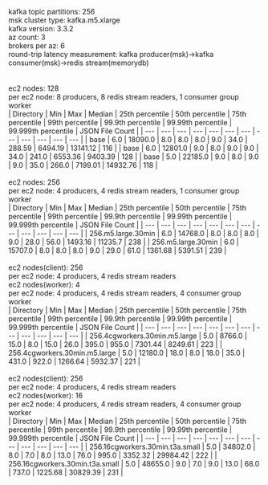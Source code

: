 kafka topic partitions: 256<br>
msk cluster type: kafka.m5.xlarge<br>
kafka version: 3.3.2<br>
az count: 3<br>
brokers per az: 6<br>
round-trip latency measurement: kafka producer(msk)->kafka consumer(msk)->redis stream(memorydb)<br>
<br>
<br>
ec2 nodes: 128<br>
per ec2 node: 8 producers, 8 redis stream readers, 1 consumer group worker<br>
| Directory | Min | Max | Median | 25th percentile | 50th percentile | 75th percentile | 99th percentile | 99.9th percentile | 99.99th percentile | 99.999th percentile | JSON File Count |
| --- | --- | --- | --- | --- | --- | --- | --- | --- | --- | --- | --- |
| base | 6.0 | 18090.0 | 8.0 | 8.0 | 8.0 | 9.0 | 34.0 | 288.59 | 6494.19 | 13141.12 | 116 |
| base | 6.0 | 12801.0 | 9.0 | 8.0 | 9.0 | 9.0 | 34.0 | 241.0 | 6553.36 | 9403.39 | 128 |
| base | 5.0 | 22185.0 | 9.0 | 8.0 | 9.0 | 9.0 | 35.0 | 266.0 | 7199.01 | 14932.76 | 118 |
<br>
<br>
ec2 nodes: 256<br>
per ec2 node: 4 producers, 4 redis stream readers, 1 consumer group worker<br>
| Directory | Min | Max | Median | 25th percentile | 50th percentile | 75th percentile | 99th percentile | 99.9th percentile | 99.99th percentile | 99.999th percentile | JSON File Count |
| --- | --- | --- | --- | --- | --- | --- | --- | --- | --- | --- | --- |
| 256.m5.large.30min | 6.0 | 14768.0 | 8.0 | 8.0 | 8.0 | 9.0 | 28.0 | 56.0 | 1493.16 | 11235.7 | 238 |
| 256.m5.large.30min | 6.0 | 15707.0 | 8.0 | 8.0 | 8.0 | 9.0 | 29.0 | 61.0 | 1361.68 | 5391.51 | 239 |
<br>
<br>
ec2 nodes(client): 256<br>
per ec2 node: 4 producers, 4 redis stream readers<br>
ec2 nodes(worker): 4<br>
per ec2 node: 4 producers, 4 redis stream readers, 4 consumer group worker<br>
| Directory | Min | Max | Median | 25th percentile | 50th percentile | 75th percentile | 99th percentile | 99.9th percentile | 99.99th percentile | 99.999th percentile | JSON File Count |
| --- | --- | --- | --- | --- | --- | --- | --- | --- | --- | --- | --- |
| 256.4cgworkers.30min.m5.large | 5.0 | 8766.0 | 15.0 | 8.0 | 15.0 | 26.0 | 395.0 | 955.0 | 7301.44 | 8249.61 | 223 |
| 256.4cgworkers.30min.m5.large | 5.0 | 12180.0 | 18.0 | 8.0 | 18.0 | 35.0 | 431.0 | 922.0 | 1266.64 | 5932.37 | 221 |
<br>
<br>
ec2 nodes(client): 256<br>
per ec2 node: 4 producers, 4 redis stream readers<br>
ec2 nodes(worker): 16<br>
per ec2 node: 4 producers, 4 redis stream readers, 4 consumer group worker<br>
| Directory | Min | Max | Median | 25th percentile | 50th percentile | 75th percentile | 99th percentile | 99.9th percentile | 99.99th percentile | 99.999th percentile | JSON File Count |
| --- | --- | --- | --- | --- | --- | --- | --- | --- | --- | --- | --- |
| 256.16cgworkers.30min.t3a.small | 5.0 | 34802.0 | 8.0 | 7.0 | 8.0 | 13.0 | 76.0 | 995.0 | 3352.32 | 29984.42 | 222 |
| 256.16cgworkers.30min.t3a.small | 5.0 | 48655.0 | 9.0 | 7.0 | 9.0 | 13.0 | 68.0 | 737.0 | 1225.68 | 30829.39 | 231 |
